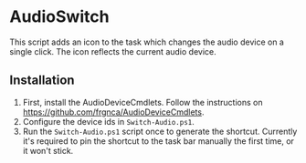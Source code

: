 # AudioSwitch

This script adds an icon to the task which changes the audio device on a single click.
The icon reflects the current audio device.

## Installation

1. First, install the AudioDeviceCmdlets. Follow the instructions on https://github.com/frgnca/AudioDeviceCmdlets.
2. Configure the device ids in `Switch-Audio.ps1`.
3. Run the `Switch-Audio.ps1` script once to generate the shortcut. Currently it's required to pin the shortcut to the task bar manually the first time, or it won't stick.
